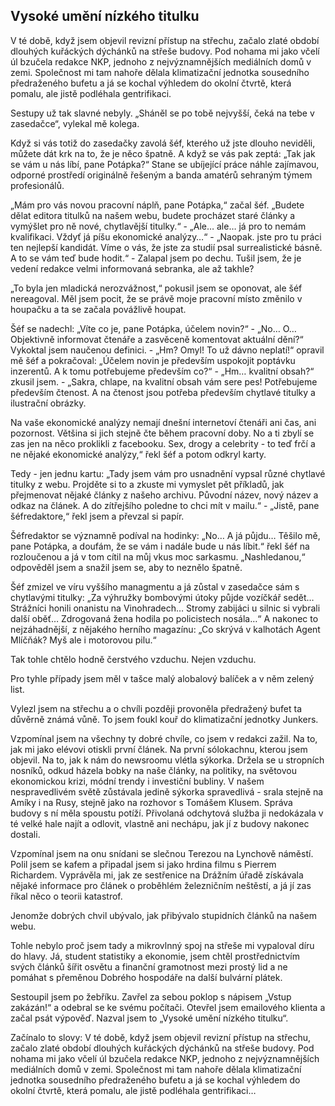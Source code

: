 ## Vysoké umění nízkého titulku

V té době, když jsem objevil revizní přístup na střechu, začalo zlaté období dlouhých kuřáckých dýchánků na střeše budovy. Pod nohama mi jako včelí úl bzučela redakce NKP, jednoho z nejvýznamnějších mediálních domů v zemi. Společnost mi tam nahoře dělala klimatizační jednotka sousedního předraženého bufetu a já se kochal výhledem do okolní čtvrtě, která pomalu, ale jistě podléhala gentrifikaci.

Sestupy už tak slavné nebyly. „Sháněl se po tobě nejvyšší, čeká na tebe v zasedačce“, vylekal mě kolega.

Když si vás totiž do zasedačky zavolá šéf, kterého už jste dlouho neviděli, můžete dát krk na to, že je něco špatně. A když se vás pak zeptá: „Tak jak se vám u nás líbí, pane Potápka?“ Stane se ubíjející práce náhle zajímavou, odporné prostředí originálně řešeným a banda amatérů sehraným týmem profesionálů.

„Mám pro vás novou pracovní náplň, pane Potápka,“ začal šéf. „Budete dělat editora titulků na našem webu, budete procházet staré články a vymýšlet pro ně nové, chytlavější titulky.“ - „Ale… ale… já pro to nemám kvalifikaci. Vždyť já píšu ekonomické analýzy…“ - „Naopak. jste pro tu práci ten nejlepší kandidát. Víme o vás, že jste za studií psal surrealistické básně. A to se vám teď bude hodit.“ - Zalapal jsem po dechu. Tušil jsem, že je vedení redakce velmi informovaná sebranka, ale až takhle?

„To byla jen mladická nerozvážnost,“ pokusil jsem se oponovat, ale šéf nereagoval. Měl jsem pocit, že se právě moje pracovní místo změnilo v houpačku a ta se začala povážlivě houpat.

Šéf se nadechl: „Víte co je, pane Potápka, účelem novin?“ - „No… O… Objektivně informovat čtenáře a zasvěceně komentovat aktuální dění?“ Vykoktal jsem naučenou definici. - „Hm? Omyl! To už dávno neplatí!“ opravil mě šéf a pokračoval: „Účelem novin je především uspokojit poptávku inzerentů. A k tomu potřebujeme především co?“  - „Hm… kvalitní obsah?“ zkusil jsem. - „Sakra, chlape, na kvalitní obsah vám sere pes! Potřebujeme především čtenost. A na čtenost jsou potřeba především chytlavé titulky a ilustrační obrázky.

Na vaše ekonomické analýzy nemají dnešní internetoví čtenáři ani čas, ani pozornost. Většina si jich stejně čte během pracovní doby. No a ti zbylí se zas jen na něco proklikli z facebooku. Sex, drogy a celebrity - to teď frčí a ne nějaké ekonomické analýzy,“ řekl šéf a potom odkryl karty.

Tedy - jen jednu kartu: „Tady jsem vám pro usnadnění vypsal různé chytlavé titulky z webu. Projděte si to a zkuste mi vymyslet pět příkladů, jak přejmenovat nějaké články z našeho archivu. Původní název, nový název a odkaz na článek. A do zítřejšího poledne to chci mít v mailu.“ - „Jistě, pane šéfredaktore,“ řekl jsem a převzal si papír.

Šéfredaktor se významně podíval na hodinky: „No… A já půjdu… Těšilo mě, pane Potápka, a doufám, že se vám i nadále bude u nás líbit.“ řekl šéf na rozloučenou a já v tom cítil na můj vkus moc sarkasmu. „Nashledanou,“ odpověděl jsem a snažil jsem se, aby to neznělo špatně.

Šéf zmizel ve víru vyššího managmentu a já zůstal v zasedačce sám s chytlavými titulky: „Za výhružky bombovými útoky půjde vozíčkář sedět… Strážníci honili onanistu na Vinohradech… Stromy zabijáci u silnic si vybrali další oběť… Zdrogovaná žena hodila po policistech nosála…“ A nakonec to nejzáhadnější, z nějakého herního magazínu: „Co skrývá v kalhotách Agent Mlíčňák? Myš ale i motorovou pilu.“

Tak tohle chtělo hodně čerstvého vzduchu. Nejen vzduchu.

Pro tyhle případy jsem měl v tašce malý alobalový balíček a v něm zelený list.

Vylezl jsem na střechu a o chvíli později provoněla předražený bufet ta důvěrně známá vůně. To jsem foukl kouř do klimatizační jednotky Junkers.

Vzpomínal jsem na všechny ty dobré chvíle, co jsem v redakci zažil. Na to, jak mi jako elévovi otiskli první článek. Na první sólokachnu, kterou jsem objevil. Na to, jak k nám do newsroomu vlétla sýkorka. Držela se u stropních nosníků, odkud házela bobky na naše články, na politiky, na světovou ekonomickou krizi, módní trendy i investiční bubliny. V našem nespravedlivém světě zůstávala jedině sýkorka spravedlivá - srala stejně na Amíky i na Rusy, stejně jako na rozhovor s Tomášem Klusem. Správa budovy s ní měla spoustu potíží. Přivolaná odchytová služba ji nedokázala v té velké hale najít a odlovit, vlastně ani nechápu, jak jí z budovy nakonec dostali.

Vzpomínal jsem na onu snídani se slečnou Terezou na Lynchově náměstí. Polil jsem se kafem a připadal jsem si jako hrdina filmu s Pierrem Richardem. Vyprávěla mi, jak ze sestřenice na Drážním úřadě získávala nějaké informace pro článek o proběhlém železničním neštěstí, a já jí zas říkal něco o teorii katastrof.

Jenomže dobrých chvil ubývalo, jak přibývalo stupidních článků na našem webu.

Tohle nebylo proč jsem tady a mikrovlnný spoj na střeše mi vypaloval díru do hlavy. Já, student statistiky a ekonomie, jsem chtěl prostřednictvím svých článků šířit osvětu a finanční gramotnost mezi prostý lid a ne pomáhat s přeměnou Dobrého hospodáře na další bulvární plátek.

Sestoupil jsem po žebříku. Zavřel za sebou poklop s nápisem „Vstup zakázán!“ a odebral se ke svému počítači. Otevřel jsem emailového klienta a začal psát výpověď. Nazval jsem to „Vysoké umění nízkého titulku“.

Začínalo to slovy: V té době, když jsem objevil revizní přístup na střechu, začalo zlaté období dlouhých kuřáckých dýchánků na střeše budovy. Pod nohama mi jako včelí úl bzučela redakce NKP, jednoho z nejvýznamnějších mediálních domů v zemi. Společnost mi tam nahoře dělala klimatizační jednotka sousedního předraženého bufetu a já se kochal výhledem do okolní čtvrtě, která pomalu, ale jistě podléhala gentrifikaci…
